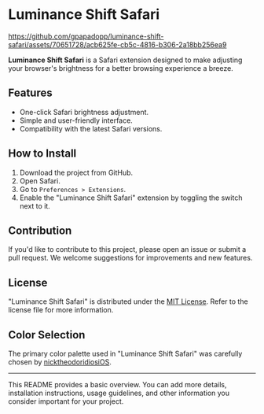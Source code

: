 # Luminance Shift Safari


https://github.com/gpapadopp/luminance-shift-safari/assets/70651728/acb625fe-cb5c-4816-b306-2a18bb256ea9


**Luminance Shift Safari** is a Safari extension designed to make adjusting your browser's brightness for a better browsing experience a breeze.

## Features

- One-click Safari brightness adjustment.
- Simple and user-friendly interface.
- Compatibility with the latest Safari versions.

## How to Install

1. Download the project from GitHub.
2. Open Safari.
3. Go to `Preferences > Extensions`.
4. Enable the "Luminance Shift Safari" extension by toggling the switch next to it.

## Contribution

If you'd like to contribute to this project, please open an issue or submit a pull request. We welcome suggestions for improvements and new features.

## License

"Luminance Shift Safari" is distributed under the [MIT License](LICENSE). Refer to the license file for more information.

## Color Selection

The primary color palette used in "Luminance Shift Safari" was carefully chosen by [nicktheodoridiosiOS](https://github.com/nicktheodoridiosiOS).

---

This README provides a basic overview. You can add more details, installation instructions, usage guidelines, and other information you consider important for your project.
